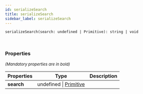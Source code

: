 ```yaml
---
id: serializeSearch
title: serializeSearch
sidebar_label: serializeSearch
---
```


```tsx
serializeSearch(search: undefined | Primitive): string | void
```
<br/>



### Properties

<font size="2"><i>(Mandatory properties are in bold)</i></font>

| Properties | Type | Description |
| --------- | ---- | ----------- |
| **search** | undefined \| [Primitive](/framework-api/types/Primitive.md) |  |
